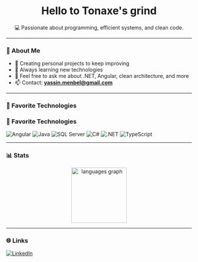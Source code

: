 <h1 align="center">Hello to Tonaxe's grind</h1>

<p align="center">💻 Passionate about programming, efficient systems, and clean code.</p>

---

### 🧠 About Me

- 🔭 Creating personal projects to keep improving  
- 🌱 Always learning new technologies  
- 💬 Feel free to ask me about .NET, Angular, clean architecture, and more  
- 📫 Contact: **yassin.menbel@gmail.com**

---

### 🧰 Favorite Technologies

### 🧰 Favorite Technologies

![Angular](https://img.shields.io/badge/Angular-DD0031?style=flat&logo=angular&logoColor=white)
![Java](https://img.shields.io/badge/Java-007396?style=flat&logo=java&logoColor=white)
![SQL Server](https://img.shields.io/badge/SQL%20Server-CC2927?style=flat&logo=microsoftsqlserver&logoColor=white)
![C#](https://img.shields.io/badge/C%23-239120?style=flat&logo=c-sharp&logoColor=white)
![.NET](https://img.shields.io/badge/.NET-512BD4?style=flat&logo=dotnet&logoColor=white)
![TypeScript](https://img.shields.io/badge/TypeScript-3178C6?style=flat&logo=typescript&logoColor=white)


---

### 📊 Stats

<div align="center">
  <img src="https://github-readme-stats.vercel.app/api/top-langs?username=Tonaxe&locale=en&hide_title=false&layout=compact&card_width=320&langs_count=5&theme=dracula&hide_border=false&order=2" height="150" alt="languages graph" />
</div>

---

### 🌐 Links

[![LinkedIn](https://img.shields.io/badge/LinkedIn-blue?style=flat&logo=linkedin)]([https://linkedin.com/in/your-linkedin](https://www.linkedin.com/in/yassin-mennana/))

